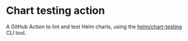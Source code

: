 # Chart testing action

A GitHub Action to lint and test Helm charts, using the [helm/chart-testing](https://github.com/helm/chart-testing) CLI tool.

